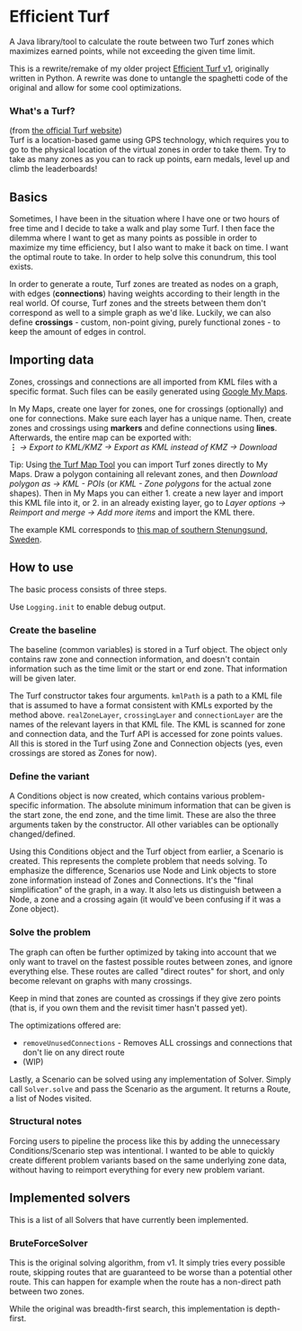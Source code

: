 # Efficient Turf

A Java library/tool to calculate the route between two Turf zones which maximizes earned points, while not exceeding the given time limit.

This is a rewrite/remake of my older project [Efficient Turf v1](https://github.com/icicel/efficient-turf), originally written in Python.
A rewrite was done to untangle the spaghetti code of the original and allow for some cool optimizations.

### What's a Turf?

(from [the official Turf website](https://turfgame.com/))  
Turf is a location-based game using GPS technology, which requires you to go to the physical location of the virtual zones in order to take them.
Try to take as many zones as you can to rack up points, earn medals, level up and climb the leaderboards!

## Basics

Sometimes, I have been in the situation where I have one or two hours of free time and I decide to take a walk and play some Turf.
I then face the dilemma where I want to get as many points as possible in order to maximize my time efficiency, but I also want to make it back on time.
I want the optimal route to take.
In order to help solve this conundrum, this tool exists.

In order to generate a route, Turf zones are treated as nodes on a graph, with edges (**connections**) having weights according to their length in the real world.
Of course, Turf zones and the streets between them don't correspond as well to a simple graph as we'd like.
Luckily, we can also define **crossings** - custom, non-point giving, purely functional zones - to keep the amount of edges in control.

## Importing data

Zones, crossings and connections are all imported from KML files with a specific format.
Such files can be easily generated using [Google My Maps](https://www.google.com/maps/d/).

In My Maps, create one layer for zones, one for crossings (optionally) and one for connections.
Make sure each layer has a unique name.
Then, create zones and crossings using **markers** and define connections using **lines**.
Afterwards, the entire map can be exported with:  
**⋮** *→ Export to KML/KMZ → Export as KML instead of KMZ → Download*

Tip: Using [the Turf Map Tool](https://turf.urbangeeks.org/) you can import Turf zones directly to My Maps. 
Draw a polygon containing all relevant zones, and then *Download polygon as → KML - POIs* (or *KML - Zone polygons* for the actual zone shapes).
Then in My Maps you can either 1. create a new layer and import this KML file into it, or 2. in an already existing layer, go to *Layer options → Reimport and merge → Add more items* and import the KML there.

The example KML corresponds to [this map of southern Stenungsund, Sweden](https://www.google.com/maps/d/u/0/edit?mid=1iv00_Yvkj4J3LrPsgByOfHsf2090pNg).

## How to use

The basic process consists of three steps.

Use `Logging.init` to enable debug output.

### Create the baseline

The baseline (common variables) is stored in a Turf object.
The object only contains raw zone and connection information, and doesn't contain information such as the time limit or the start or end zone.
That information will be given later.

The Turf constructor takes four arguments. 
`kmlPath` is a path to a KML file that is assumed to have a format consistent with KMLs exported by the method above. 
`realZoneLayer`, `crossingLayer` and `connectionLayer` are the names of the relevant layers in that KML file. 
The KML is scanned for zone and connection data, and the Turf API is accessed for zone points values.
All this is stored in the Turf using Zone and Connection objects (yes, even crossings are stored as Zones for now).

### Define the variant

A Conditions object is now created, which contains various problem-specific information.
The absolute minimum information that can be given is the start zone, the end zone, and the time limit.
These are also the three arguments taken by the constructor.
All other variables can be optionally changed/defined.

Using this Conditions object and the Turf object from earlier, a Scenario is created.
This represents the complete problem that needs solving.
To emphasize the difference, Scenarios use Node and Link objects to store zone information instead of Zones and Connections.
It's the "final simplification" of the graph, in a way.
It also lets us distinguish between a Node, a zone and a crossing again (it would've been confusing if it was a Zone object).

### Solve the problem

The graph can often be further optimized by taking into account that we only want to travel on the fastest possible routes between zones, and ignore everything else.
These routes are called "direct routes" for short, and only become relevant on graphs with many crossings.

Keep in mind that zones are counted as crossings if they give zero points (that is, if you own them and the revisit timer hasn't passed yet).

The optimizations offered are:
- `removeUnusedConnections` - Removes ALL crossings and connections that don't lie on any direct route
- (WIP)

Lastly, a Scenario can be solved using any implementation of Solver.
Simply call `Solver.solve` and pass the Scenario as the argument.
It returns a Route, a list of Nodes visited.

### Structural notes

Forcing users to pipeline the process like this by adding the unnecessary Conditions/Scenario step was intentional.
I wanted to be able to quickly create different problem variants based on the same underlying zone data, without having to reimport everything for every new problem variant.

## Implemented solvers

This is a list of all Solvers that have currently been implemented.

### BruteForceSolver

This is the original solving algorithm, from v1.
It simply tries every possible route, skipping routes that are guaranteed to be worse than a potential other route.
This can happen for example when the route has a non-direct path between two zones.

While the original was breadth-first search, this implementation is depth-first.

